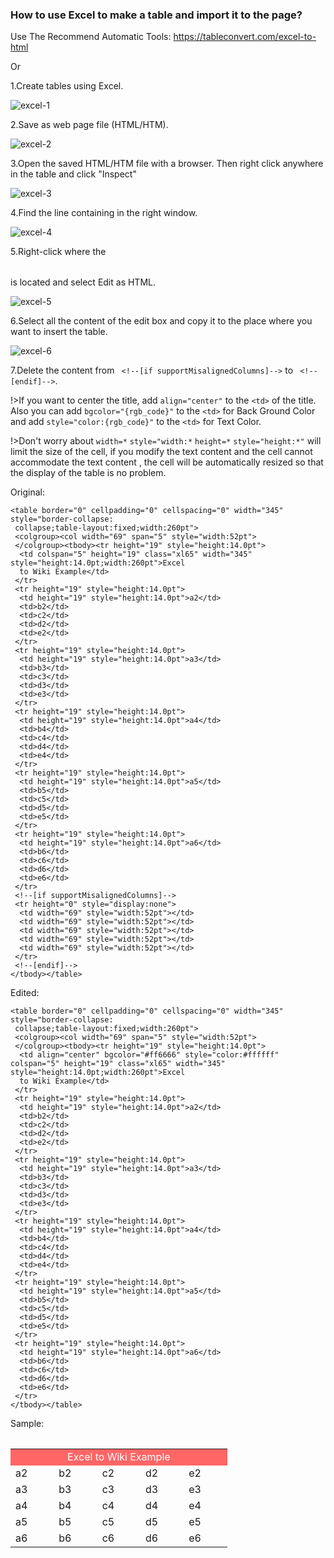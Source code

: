 ### How to use Excel to make a table and import it to the page?

Use The Recommend Automatic Tools:
https://tableconvert.com/excel-to-html

Or

1.Create tables using Excel.

![excel-1](../assets/images/formats-excel-to-form/contribution-formats-form-excel-1.png)

2.Save as web page file (HTML/HTM).

![excel-2](../assets/images/formats-excel-to-form/contribution-formats-form-excel-2.png)

3.Open the saved HTML/HTM file with a browser. Then right click anywhere in the table and click "Inspect"

![excel-3](../assets/images/formats-excel-to-form/contribution-formats-form-excel-3.png)

4.Find the line containing <table> in the right window.
  
![excel-4](../assets/images/formats-excel-to-form/contribution-formats-form-excel-4.png)

5.Right-click where the <table> is located and select Edit as HTML.
  
![excel-5](../assets/images/formats-excel-to-form/contribution-formats-form-excel-5.png)
  
6.Select all the content of the edit box and copy it to the place where you want to insert the table.

![excel-6](../assets/images/formats-excel-to-form/contribution-formats-form-excel-6.png)

7.Delete the content from ` <!--[if supportMisalignedColumns]-->` to ` <!--[endif]-->`.
  
!>If you want to center the title, add `align="center"` to the `<td>` of the title. Also you can add `bgcolor="{rgb_code}"` to the `<td>` for Back Ground Color and add `style="color:{rgb_code}"` to the `<td>` for Text Color.

!>Don't worry about `width=*` `style="width:*` `height=*` `style="height:*"` will limit the size of the cell, if you modify the text content and the cell cannot accommodate the text content , the cell will be automatically resized so that the display of the table is no problem.
  
Original:

```
<table border="0" cellpadding="0" cellspacing="0" width="345" style="border-collapse:
 collapse;table-layout:fixed;width:260pt">
 <colgroup><col width="69" span="5" style="width:52pt">
 </colgroup><tbody><tr height="19" style="height:14.0pt">
  <td colspan="5" height="19" class="xl65" width="345" style="height:14.0pt;width:260pt">Excel
  to Wiki Example</td>
 </tr>
 <tr height="19" style="height:14.0pt">
  <td height="19" style="height:14.0pt">a2</td>
  <td>b2</td>
  <td>c2</td>
  <td>d2</td>
  <td>e2</td>
 </tr>
 <tr height="19" style="height:14.0pt">
  <td height="19" style="height:14.0pt">a3</td>
  <td>b3</td>
  <td>c3</td>
  <td>d3</td>
  <td>e3</td>
 </tr>
 <tr height="19" style="height:14.0pt">
  <td height="19" style="height:14.0pt">a4</td>
  <td>b4</td>
  <td>c4</td>
  <td>d4</td>
  <td>e4</td>
 </tr>
 <tr height="19" style="height:14.0pt">
  <td height="19" style="height:14.0pt">a5</td>
  <td>b5</td>
  <td>c5</td>
  <td>d5</td>
  <td>e5</td>
 </tr>
 <tr height="19" style="height:14.0pt">
  <td height="19" style="height:14.0pt">a6</td>
  <td>b6</td>
  <td>c6</td>
  <td>d6</td>
  <td>e6</td>
 </tr>
 <!--[if supportMisalignedColumns]-->
 <tr height="0" style="display:none">
  <td width="69" style="width:52pt"></td>
  <td width="69" style="width:52pt"></td>
  <td width="69" style="width:52pt"></td>
  <td width="69" style="width:52pt"></td>
  <td width="69" style="width:52pt"></td>
 </tr>
 <!--[endif]-->
</tbody></table>
```
  
Edited:

```
<table border="0" cellpadding="0" cellspacing="0" width="345" style="border-collapse:
 collapse;table-layout:fixed;width:260pt">
 <colgroup><col width="69" span="5" style="width:52pt">
 </colgroup><tbody><tr height="19" style="height:14.0pt">
  <td align="center" bgcolor="#ff6666" style="color:#ffffff" colspan="5" height="19" class="xl65" width="345" style="height:14.0pt;width:260pt">Excel
  to Wiki Example</td>
 </tr>
 <tr height="19" style="height:14.0pt">
  <td height="19" style="height:14.0pt">a2</td>
  <td>b2</td>
  <td>c2</td>
  <td>d2</td>
  <td>e2</td>
 </tr>
 <tr height="19" style="height:14.0pt">
  <td height="19" style="height:14.0pt">a3</td>
  <td>b3</td>
  <td>c3</td>
  <td>d3</td>
  <td>e3</td>
 </tr>
 <tr height="19" style="height:14.0pt">
  <td height="19" style="height:14.0pt">a4</td>
  <td>b4</td>
  <td>c4</td>
  <td>d4</td>
  <td>e4</td>
 </tr>
 <tr height="19" style="height:14.0pt">
  <td height="19" style="height:14.0pt">a5</td>
  <td>b5</td>
  <td>c5</td>
  <td>d5</td>
  <td>e5</td>
 </tr>
 <tr height="19" style="height:14.0pt">
  <td height="19" style="height:14.0pt">a6</td>
  <td>b6</td>
  <td>c6</td>
  <td>d6</td>
  <td>e6</td>
 </tr>
</tbody></table>
```
  
Sample:

<table border="0" cellpadding="0" cellspacing="0" width="345" style="border-collapse:
 collapse;table-layout:fixed;width:260pt">
 <colgroup><col width="69" span="5" style="width:52pt">
 </colgroup><tbody><tr height="19" style="height:14.0pt">
  <td align="center" bgcolor="#ff6666" style="color:#ffffff" colspan="5" height="19" class="xl65" width="345" style="height:14.0pt;width:260pt">Excel
  to Wiki Example</td>
 </tr>
 <tr height="19" style="height:14.0pt">
  <td height="19" style="height:14.0pt">a2</td>
  <td>b2</td>
  <td>c2</td>
  <td>d2</td>
  <td>e2</td>
 </tr>
 <tr height="19" style="height:14.0pt">
  <td height="19" style="height:14.0pt">a3</td>
  <td>b3</td>
  <td>c3</td>
  <td>d3</td>
  <td>e3</td>
 </tr>
 <tr height="19" style="height:14.0pt">
  <td height="19" style="height:14.0pt">a4</td>
  <td>b4</td>
  <td>c4</td>
  <td>d4</td>
  <td>e4</td>
 </tr>
 <tr height="19" style="height:14.0pt">
  <td height="19" style="height:14.0pt">a5</td>
  <td>b5</td>
  <td>c5</td>
  <td>d5</td>
  <td>e5</td>
 </tr>
 <tr height="19" style="height:14.0pt">
  <td height="19" style="height:14.0pt">a6</td>
  <td>b6</td>
  <td>c6</td>
  <td>d6</td>
  <td>e6</td>
 </tr>
</tbody></table>
